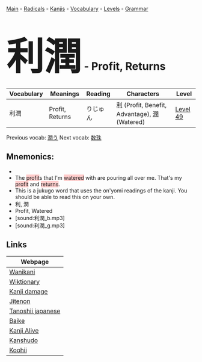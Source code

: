 <style> bigfont {font-size: 100px}</style>
[Main](../README.md) -
[Radicals](../radicals.md) -
[Kanjis](../kanjis.md) -
[Vocabulary](../vocabulary.md) -
[Levels](../levels.md) -
[Grammar](../grammar.md)
# <bigfont> 利潤</bigfont> - Profit, Returns 

| Vocabulary | Meanings | Reading | Characters | Level |
| --- | --- | --- | --- | --- |
| 利潤 | Profit, Returns | りじゅん |  [利](../kanjis/利.md) (Profit, Benefit, Advantage), [潤](../kanjis/潤.md) (Watered) | [Level 49](../levels/wk_level49.md) |

Previous vocab: [潤う](潤う.md) Next vocab: [数珠](数珠.md) 

## Mnemonics:

* 
* The <span style="background-color:#ffcccb"> profit</span>s that I'm <span style="background-color:#ffcccb"> watered</span> with are pouring all over me. That's my <span style="background-color:#ffcccb"> profit</span> and <span style="background-color:#ffcccb"> returns</span>.
* This is a jukugo word that uses the on'yomi readings of the kanji. You should be able to read this on your own.
* 利, 潤
* Profit, Watered
* [sound:利潤_b.mp3]
* [sound:利潤_g.mp3]


## Links 

| Webpage |
| --- |
| [Wanikani          ](https://www.wanikani.com/kanji/利潤) |
| [Wiktionary        ](https://en.wiktionary.org/wiki/利潤) |
| [Kanji damage      ](http://www.kanjidamage.com/kanji/search?utf8=✓&q=利潤) |
| [Jitenon           ](https://jitenon.com/kanji/利潤) |
| [Tanoshii japanese ](https://www.tanoshiijapanese.com/dictionary/kanji.cfm?k=利潤) |
| [Baike             ](https://baike.baidu.com/item/利潤) |
| [Kanji Alive       ](https://app.kanjialive.com/利潤) |
| [Kanshudo          ](https://www.kanshudo.com/searchmn?q=利潤) |
| [Koohii            ](https://kanji.koohii.com/study/kanji/利潤) |
